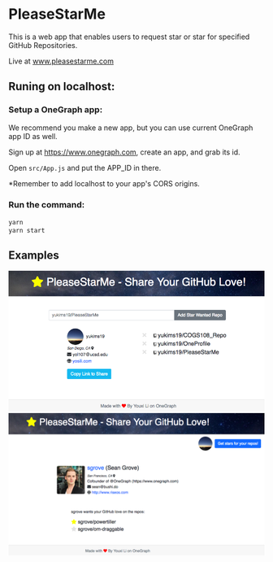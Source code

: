 # PleaseStarMe

This is a web app that enables users to request star or star for specified GitHub Repositories.

Live at www.pleasestarme.com

## Runing on localhost:

### Setup a OneGraph app:

We recommend you make a new app, but you can use current OneGraph app ID as well.

Sign up at https://www.onegraph.com, create an app, and grab its id.

Open `src/App.js` and put the APP_ID in there.

*Remember to add localhost to your app's CORS origins.

### Run the command:

```
yarn
yarn start
```



## Examples

![Example results](imgs/example1.png)
![Example results](imgs/example2.png)
